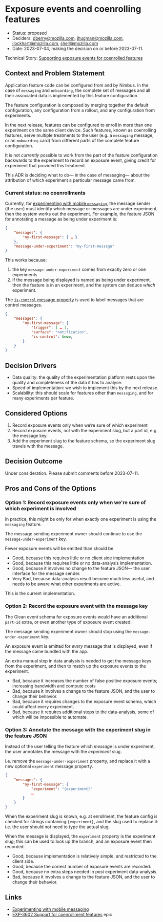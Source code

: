 # Exposure events and coenrolling features

* Status: proposed
* Deciders: dberry@mozilla.com, jhugman@mozilla.com, jlockhart@mozilla.com, shell@mozilla.com
* Date: 2023-07-04, making the decision on or before 2023-07-11.

Technical Story: [Supporting exposure events for coenrolled features](https://mozilla-hub.atlassian.net/browse/EXP-3602)

## Context and Problem Statement

Application feature code can be configured from and by Nimbus. In the case of `messaging` and `onboarding`, the complete set of messages and all their associated data is implemented by this feature configuration.

The feature configuration is composed by merging together the default configuration, any configuration from a rollout, and any configuration from experiments.

In the next release, features can be configured to enroll in more than one experiment on the same client device. Such features, known as coenrolling features, serve multiple treatments to the user (e.g. a `messaging` message, or an `onboarding` card) from different parts of the complete feature configuration.

It is not _currently_ possible to work from the part of the feature configuration backwards to the experiment to record an exposure event, giving credit for experiment that provided this treatment.

This ADR is deciding what to do— in the case of messaging— about the attribution of which experiment a particular message came from.

### Current status: no coenrollments

Currently, for [experimenting with mobile `messaging`](https://experimenter.info/mobile-messaging/#experimenting-with-messages), the message sender (the user) must identify which message or messages are under experiment, then the system works out the experiment. For example, the feature JSON for annotating a message as being under experiment is:

```json
{
    "messages": {
        "my-first-message": { … }
    },
    "message-under-experiment": "my-first-message"
}
```

This works because:

1. the key `message-under-experiment` comes from exactly zero or one experiments
2. if the message being displayed is named as being under experiment, then the feature is in an experiment, and the system can deduce _which_ experiment.

The [`is-control` message property](https://experimenter.info/mobile-messaging/#control-messages) is used to label messages that are control messages.

```json
{
    "messages": {
        "my-first-message": {
            "trigger": [ … ],
            "surface": "notification",
            "is-control": true,
        }
    }
}
```

## Decision Drivers

* Data quality: the quality of the experimentation platform rests upon the quality and completeness of the data it has to analyse.
* Speed of implementation: we wish to implement this by the next release.
* Scalability: this should scale for features other than `messaging`, and for many experiments per feature.

## Considered Options

1. Record exposure events only when we’re sure of which experiment
2. Record exposure events, not with the experiment slug, but a part id, e.g. the message key.
3. Add the experiment slug to the feature schema, so the experiment slug travels with the message.

## Decision Outcome

Under consideration. Please submit comments before 2023-07-11.

<!-- Chosen option: "[option 1]", because [justification. e.g., only option, which meets k.o. criterion decision driver | which resolves force force | … | comes out best (see below)]. -->

<!-- ### Positive Consequences

* [e.g., improvement of quality attribute satisfaction, follow-up decisions required, …]
* …

### Negative Consequences

* [e.g., compromising quality attribute, follow-up decisions required, …]
* … -->

## Pros and Cons of the Options

### Option 1: Record exposure events only when we're sure of which experiment is involved

In practice, this might be only for when exactly one experiment is using the `messaging` feature.

The message sending experiment owner should continue to use the `message-under-experiment` key.

Fewer exposure events will be emitted than should be.

* Good, because this requires little or no client side implementation
* Good, because this requires little or no data-analysis implementation.
* Good, because it involves no change to the feature JSON— the user interface for the message sender.
* Very Bad, because data-analysis result become much less useful, and needs to be aware what other experiments are active.

This is the current implementation.

### Option 2: Record the exposure event with the message key

The Glean event schema for exposure events would have an additional `part-id` extra, or even another type of exposure event created.

The message sending experiment owner should stop using the `message-under-experiment` key.

An exposure event is emitted for _every_ message that is displayed, even if the message came bundled with the app.

An extra manual step in data analysis is needed to get the message keys from the experiment, and then to match up the exposure events to the experiment.

* Bad, because it increases the number of false positive exposure events; increasing bandwidth and compute costs
* Bad, because it involves a change to the feature JSON, and the user to change their behavior.
* Bad, because it requires changes to the exposure event schema, which could affect every experiment.
* Bad, because it requires additional steps to the data-analysis, some of which will be impossible to automate.

### Option 3: Annotate the message with the experiment slug in the feature JSON

Instead of the user telling the feature which _message_ is under experiment, the user annotates the message with the _experiment_ slug.

i.e. remove the `message-under-experiment` property, and replace it with a new optional `experiment` message property.

```json
{
    "messages": {
        "my-first-message": {
            "experiment": "{experiment}"
            …
        }
    }
}
```

When the experiment slug is known, e.g. at enrollment, the feature config is checked for strings containing `{experiment}`, and the slug used to replace it: i.e. the user should not need to type the actual slug.

When the message is displayed, the `experiment` property is the experiment slug; this can be used to look up the branch, and an exposure event then recorded.

* Good, because implementation is relatively simple, and restricted to the client side.
* Good, because the correct number of exposure events are recorded.
* Good, because no extra steps needed in post experiment data-analysis.
* Bad, because it involves a change to the feature JSON, and the user to change their behavior.

## Links

* [Experimenting with mobile messaging](https://experimenter.info/mobile-messaging/#experimenting-with-messages)
* [EXP-3602 Support for coenrollment features](https://mozilla-hub.atlassian.net/browse/EXP-3602) epic
